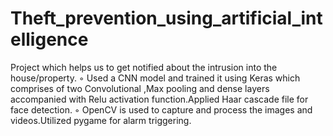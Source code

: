 # Theft_prevention_using_artificial_intelligence
 Project which helps us to get notified about the intrusion into the house/property.
◦ Used a CNN model and trained it using Keras which comprises of two Convolutional ,Max pooling and dense
  layers accompanied with Relu activation function.Applied Haar cascade file for face detection.
◦ OpenCV is used to capture and process the images and videos.Utilized pygame for alarm triggering.
